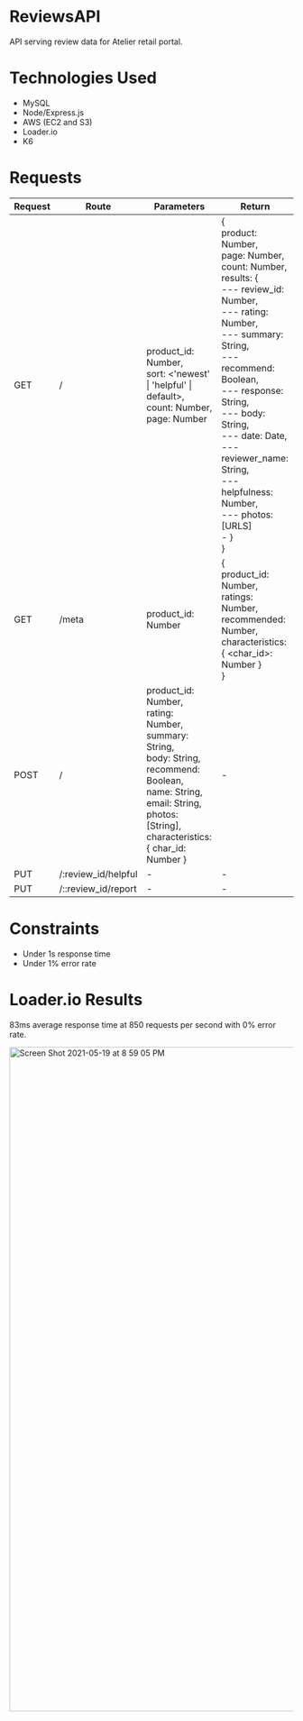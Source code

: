 
# ReviewsAPI
API serving review data for Atelier retail portal.

# Technologies Used
- MySQL
- Node/Express.js
- AWS (EC2 and S3)
- Loader.io
- K6

# Requests

| Request  | Route | Parameters | Return |
| ------------- | ------------- | ------------- | ------------- |
| GET | / | product_id: Number,<br>sort: <'newest' \| 'helpful' \| default>,<br>count: Number,<br>page: Number | {<br>product: Number,<br>page: Number,<br>count: Number,<br>results: {<br>--- review_id: Number,<br>--- rating: Number,<br>--- summary: String,<br>--- recommend: Boolean,<br>--- response: String,<br>--- body: String,<br>--- date: Date,<br>--- reviewer_name: String,<br>--- helpfulness: Number,<br>--- photos: [URLS]<br> -  }<br>} |
| GET | /meta | product_id: Number | {<br>product_id: Number,<br>ratings: Number,<br>recommended: Number,<br>characteristics: { <char_id>: Number }<br>} |
| POST | / | product_id: Number,<br>rating: Number,<br>summary: String,<br>body: String,<br>recommend: Boolean,<br>name: String,<br>email: String,<br>photos: [String],<br>characteristics: { char_id: Number } | - |
| PUT | /:review_id/helpful | - | - |
| PUT | /::review_id/report | - | - |

# Constraints
- Under 1s response time
- Under 1% error rate

# Loader.io Results

83ms average response time at 850 requests per second with 0% error rate.

<img width="1179" alt="Screen Shot 2021-05-19 at 8 59 05 PM" src="https://user-images.githubusercontent.com/13191334/118918522-af200700-b8e7-11eb-8d23-9c1c949d2d37.png">


